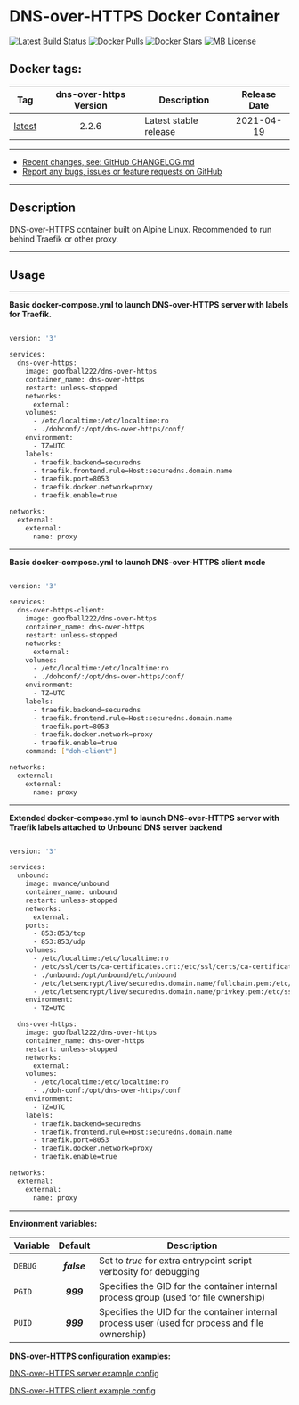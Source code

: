 # DNS-over-HTTPS Docker Container

[![Latest Build Status](https://github.com/goofball222/dns-over-https/actions/workflows/build-latest.yml/badge.svg)](https://github.com/goofball222/dns-over-https/actions/workflows/build-latest.yml) [![Docker Pulls](https://img.shields.io/docker/pulls/goofball222/dns-over-https.svg)](https://hub.docker.com/r/goofball222/dns-over-https/) [![Docker Stars](https://img.shields.io/docker/stars/goofball222/dns-over-https.svg)](https://hub.docker.com/r/goofball222/dns-over-https/) [![MB License](https://images.microbadger.com/badges/license/goofball222/dns-over-https.svg)](https://microbadger.com/images/goofball222/dns-over-https)

## Docker tags:
| Tag | dns-over-https Version | Description | Release Date |
| --- | :---: | --- | :---: |
| [latest](https://github.com/goofball222/dns-over-https/blob/main/stable/Dockerfile) | 2.2.6 | Latest stable release | 2021-04-19 |

---

* [Recent changes, see: GitHub CHANGELOG.md](https://github.com/goofball222/dns-over-https/blob/main/CHANGELOG.md)
* [Report any bugs, issues or feature requests on GitHub](https://github.com/goofball222/dns-over-https/issues)

---

## Description

DNS-over-HTTPS container built on Alpine Linux. Recommended to run behind Traefik or other proxy.

---

## Usage

---

**Basic docker-compose.yml to launch DNS-over-HTTPS server with labels for Traefik.**

```bash

version: '3'

services:
  dns-over-https:
    image: goofball222/dns-over-https
    container_name: dns-over-https
    restart: unless-stopped
    networks:
      external:
    volumes:
      - /etc/localtime:/etc/localtime:ro
      - ./dohconf/:/opt/dns-over-https/conf/
    environment:
      - TZ=UTC
    labels:
      - traefik.backend=securedns
      - traefik.frontend.rule=Host:securedns.domain.name
      - traefik.port=8053
      - traefik.docker.network=proxy
      - traefik.enable=true

networks:
  external:
    external:
      name: proxy

```

---

**Basic docker-compose.yml to launch DNS-over-HTTPS client mode**

```bash

version: '3'

services:
  dns-over-https-client:
    image: goofball222/dns-over-https
    container_name: dns-over-https
    restart: unless-stopped
    networks:
      external:
    volumes:
      - /etc/localtime:/etc/localtime:ro
      - ./dohconf/:/opt/dns-over-https/conf/
    environment:
      - TZ=UTC
    labels:
      - traefik.backend=securedns
      - traefik.frontend.rule=Host:securedns.domain.name
      - traefik.port=8053
      - traefik.docker.network=proxy
      - traefik.enable=true
    command: ["doh-client"]

networks:
  external:
    external:
      name: proxy

```

---

**Extended docker-compose.yml to launch DNS-over-HTTPS server with Traefik labels attached to Unbound DNS server backend**

```bash

version: '3'

services:
  unbound:
    image: mvance/unbound
    container_name: unbound
    restart: unless-stopped
    networks:
      external:
    ports:
      - 853:853/tcp
      - 853:853/udp
    volumes:
      - /etc/localtime:/etc/localtime:ro
      - /etc/ssl/certs/ca-certificates.crt:/etc/ssl/certs/ca-certificates.crt:ro
      - ./unbound:/opt/unbound/etc/unbound
      - /etc/letsencrypt/live/securedns.domain.name/fullchain.pem:/etc/ssl/certs/cert.pem:ro
      - /etc/letsencrypt/live/securedns.domain.name/privkey.pem:/etc/ssl/certs/key.pem:ro
    environment:
      - TZ=UTC

  dns-over-https:
    image: goofball222/dns-over-https
    container_name: dns-over-https
    restart: unless-stopped
    networks:
      external:
    volumes:
      - /etc/localtime:/etc/localtime:ro
      - ./doh-conf:/opt/dns-over-https/conf
    environment:
      - TZ=UTC
    labels:
      - traefik.backend=securedns
      - traefik.frontend.rule=Host:securedns.domain.name
      - traefik.port=8053
      - traefik.docker.network=proxy
      - traefik.enable=true

networks:
  external:
    external:
      name: proxy

```

---

**Environment variables:**

| Variable | Default | Description |
| :--- | :---: | --- |
| `DEBUG` | ***false*** | Set to *true* for extra entrypoint script verbosity for debugging |
| `PGID` | ***999*** | Specifies the GID for the container internal process group (used for file ownership) |
| `PUID` | ***999*** | Specifies the UID for the container internal process user (used for process and file ownership) |

**DNS-over-HTTPS configuration examples:**

[DNS-over-HTTPS server example config](https://github.com/goofball222/dns-over-https/blob/main/examples/doh-server.conf)

[DNS-over-HTTPS client example config](https://github.com/goofball222/dns-over-https/blob/main/examples/doh-client.conf)

[//]: # (Licensed under the Apache 2.0 license)
[//]: # (Copyright 2018 The Goofball - goofball222@gmail.com)
